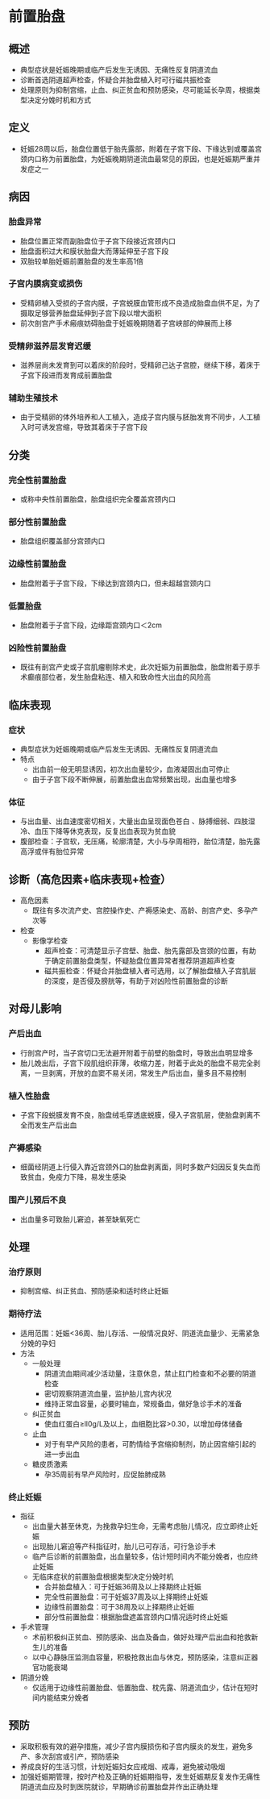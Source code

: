 # 前置胎盘
## 概述
- 典型症状是妊娠晚期或临产后发生无诱因、无痛性反复阴道流血
- 诊断首选阴道超声检查，怀疑合并胎盘植入时可行磁共振检查
- 处理原则为抑制宫缩，止血、纠正贫血和预防感染，尽可能延长孕周，根据类型决定分娩时机和方式

## 定义
- 妊娠28周以后，胎盘位置低于胎先露部，附着在子宫下段、下缘达到或覆盖宫颈内口称为前置胎盘，为妊娠晚期阴道流血最常见的原因，也是妊娠期严重并发症之一

## 病因
### 胎盘异常
- 胎盘位置正常而副胎盘位于子宫下段接近宫颈内口
- 胎盘面积过大和膜状胎盘大而薄延伸至子宫下段
- 双胎较单胎妊娠前置胎盘的发生率高1倍

### 子宫内膜病变或损伤
- 受精卵植入受损的子宫内膜，子宫蜕膜血管形成不良造成胎盘血供不足，为了摄取足够营养胎盘延伸到子宫下段以增大面积
- 前次剖宫产手术瘢痕妨碍胎盘于妊娠晚期随着子宫峡部的伸展而上移

### 受精卵滋养层发育迟缓
- 滋养层尚未发育到可以着床的阶段时，受精卵己达子宫腔，继续下移，着床于子宫下段进而发育成前置胎盘

### 辅助生殖技术
- 由于受精卵的体外培养和人工植入，造成子宫内膜与胚胎发育不同步，人工植入时可诱发宫缩，导致其着床于子宫下段

## 分类
### 完全性前置胎盘
- 或称中央性前置胎盘，胎盘组织完全覆盖宫颈内口

### 部分性前置胎盘
- 胎盘组织覆盖部分宫颈内口

### 边缘性前置胎盘
- 胎盘附着于子宫下段，下缘达到宫颈内口，但未超越宫颈内口

### 低置胎盘
- 胎盘附着于子宫下段，边缘距宫颈内口＜2cm

### 凶险性前置胎盘
- 既往有剖宫产史或子宫肌瘤剔除术史，此次妊娠为前置胎盘，胎盘附着于原手术癫痕部位者，发生胎盘粘连、植入和致命性大出血的风险高

## 临床表现
### 症状
- 典型症状为妊娠晚期或临产后发生无诱因、无痛性反复阴道流血
- 特点
  - 出血前一般无明显诱因，初次出血量较少，血液凝固出血可停止
  - 由于子宫下段不断伸展，前置胎盘出血常频繁出现，出血量也增多

### 体征
- 与出血量、出血速度密切相关，大量出血呈现面色苍白 、脉搏细弱、四肢湿冷、血压下降等休克表现，反复出血表现为贫血貌
- 腹部检查：子宫软，无压痛，轮廓清楚，大小与孕周相符，胎位清楚，胎先露高浮或伴有胎位异常

## 诊断（高危因素+临床表现+检查）
- 高危因素
  - 既往有多次流产史、宫腔操作史、产褥感染史、高龄、剖宫产史、多孕产次等
- 检查
  - 影像学检查
    - 超声检查：可清楚显示子宫壁、胎盘、胎先露部及宫颈的位置，有助于确定前置胎盘类型，怀疑胎盘位置异常者推荐阴道超声检查
    - 磁共振检查：怀疑合并胎盘植入者可选用，以了解胎盘植入子宫肌层的深度，是否侵及膀胱等，有助于对凶险性前置胎盘的诊断

## 对母儿影响
### 产后出血
- 行剖宫产时，当子宫切口无法避开附着于前壁的胎盘时，导致出血明显增多
- 胎儿娩出后，子宫下段肌组织菲薄，收缩力差，附着于此处的胎盘不易完全剥离，一旦剥离，开放的血窦不易关闭，常发生产后出血，量多且不易控制

### 植入性胎盘
- 子宫下段蜕膜发育不良，胎盘绒毛穿透底蜕膜，侵入子宫肌层，使胎盘剥离不全而发生产后出血

### 产褥感染
- 细菌经阴道上行侵入靠近宫颈外口的胎盘剥离面，同时多数产妇因反复失血而致贫血，免疫力下降，易发生感染

### 围产儿预后不良
- 出血量多可致胎儿窘迫，甚至缺氧死亡

## 处理
### 治疗原则
- 抑制宫缩、纠正贫血、预防感染和适时终止妊娠

### 期待疗法
- 适用范围：妊娠<36周、胎儿存活、一般情况良好、阴道流血量少、无需紧急分娩的孕妇
- 方法
  - 一般处理
    - 阴道流血期间减少活动量，注意休息，禁止肛门检查和不必要的阴道检查
    - 密切观察阴道流血量，监护胎儿宫内状况
    - 维持正常血容量，必要时输血，常规备血，做好急诊手术的准备
  - 纠正贫血
    - 使血红蛋白≥ll0g/L及以上，血细胞比容>0.30，以增加母体储备
  - 止血
    - 对于有早产风险的患者，可酌情给予宫缩抑制剂，防止因宫缩引起的进一步出血
  - 糖皮质激素
    - 孕35周前有早产风险时，应促胎肺成熟

### 终止妊娠
- 指征
  - 出血量大甚至休克，为挽救孕妇生命，无需考虑胎儿情况，应立即终止妊娠
  - 出现胎儿窘迫等产科指征时，胎儿已可存活，可行急诊手术
  - 临产后诊断的前置胎盘，出血量较多，估计短时间内不能分娩者，也应终止妊娠
  - 无临床症状的前置胎盘根据类型决定分娩时机
    - 合并胎盘植入：可于妊娠36周及以上择期终止妊娠
    - 完全性前置胎盘：可于妊娠37周及以上择期终止妊娠
    - 边缘性前置胎盘：可于38周及以上择期终止妊娠
    - 部分性前置胎盘：根据胎盘遮盖宫颈内口情况适时终止妊娠
- 手术管理
  - 术前积极纠正贫血、预防感染、出血及备血，做好处理产后出血和抢救新生儿的准备
  - 以中心静脉压监测血容量，积极抢救出血与休克，预防感染，注意纠正器官功能衰竭
- 阴道分娩
  - 仅适用于边缘性前置胎盘、低置胎盘、枕先露、阴道流血少，估计在短时间内能结束分娩者

## 预防
- 采取积极有效的避孕措施，减少子宫内膜损伤和子宫内膜炎的发生，避免多产、多次刮宫或引产，预防感染
- 养成良好的生活习惯，计划妊娠妇女应戒烟、戒毒，避免被动吸烟
- 加强妊娠期管理，按时产检及正确的妊娠期指导，发生妊娠期反复发作无痛性阴道流血应及时到医院就诊，早期确诊前置胎盘并作出正确处理